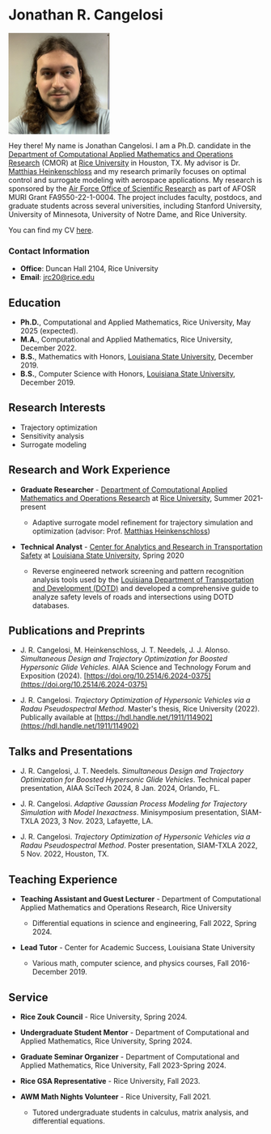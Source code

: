 # Jonathan R. Cangelosi 
<img align="center" width="200" height="200" src="photo.jpg">

Hey there! My name is Jonathan Cangelosi. I am a Ph.D. candidate in the
[Department of Computational Applied Mathematics and Operations Research](https://cmor.rice.edu/) (CMOR) at 
[Rice University](https://www.rice.edu/) in Houston, TX. My 
advisor is Dr. [Matthias Heinkenschloss](https://www.caam.rice.edu/~heinken/)
and my research primarily focuses on optimal control and surrogate modeling with aerospace applications.
My research is sponsored by the 
[Air Force Office of Scientific Research](https://www.afrl.af.mil/AFOSR/) as part of AFOSR MURI Grant FA9550-22-1-0004. The project includes faculty, postdocs, and graduate students across several universities, including Stanford University, University of Minnesota, University of Notre Dame, and Rice University.

You can find my CV [here](CV.pdf).

### Contact Information 
- **Office**: Duncan Hall 2104, Rice University
- **Email**: jrc20@rice.edu

## Education 
- **Ph.D.**, Computational and Applied Mathematics, Rice University, May 2025 (expected).
- **M.A.**, Computational and Applied Mathematics, Rice University, December 2022.
- **B.S.**, Mathematics with Honors, [Louisiana State University](https://www.math.lsu.edu/), December 2019.
- **B.S.**, Computer Science with Honors, [Louisiana State University](https://www.lsu.edu/eng/cse/), December 2019.

## Research Interests
- Trajectory optimization
- Sensitivity analysis
- Surrogate modeling

## Research and Work Experience
- **Graduate Researcher** - [Department of Computational Applied Mathematics and Operations Research](https://cmor.rice.edu/) at [Rice University](https://www.rice.edu/), Summer 2021-present
  - Adaptive surrogate model refinement for trajectory simulation and optimization (advisor: Prof. [Matthias Heinkenschloss](https://www.caam.rice.edu/~heinken/))

- **Technical Analyst** - [Center for Analytics and Research in Transportation Safety](https://carts.lsu.edu/home) at [Louisiana State University](https://www.lsu.edu), Spring 2020
  - Reverse engineered network screening and pattern recognition analysis tools used by the [Louisiana Department of Transportation and Development (DOTD)](http://www.dotd.la.gov/Pages/default.aspx) and developed a comprehensive guide to analyze safety levels of roads and intersections using DOTD databases.

## Publications and Preprints
- J. R. Cangelosi, M. Heinkenschloss, J. T. Needels, J. J. Alonso. _Simultaneous Design and Trajectory Optimization for Boosted Hypersonic Glide Vehicles_. AIAA Science and Technology Forum and Exposition (2024). [https://doi.org/10.2514/6.2024-0375](https://doi.org/10.2514/6.2024-0375)

- J. R. Cangelosi. _Trajectory Optimization of Hypersonic Vehicles via a Radau Pseudospectral Method_. Master's thesis, Rice University (2022). Publically available at [https://hdl.handle.net/1911/114902](https://hdl.handle.net/1911/114902)

## Talks and Presentations
- J. R. Cangelosi, J. T. Needels. _Simultaneous Design and Trajectory Optimization for Boosted Hypersonic Glide Vehicles_. Technical paper presentation, AIAA SciTech 2024, 8 Jan. 2024, Orlando, FL.

- J. R. Cangelosi. _Adaptive Gaussian Process Modeling for Trajectory Simulation with Model Inexactness_. Minisymposium presentation, SIAM-TXLA 2023, 3 Nov. 2023, Lafayette, LA.

- J. R. Cangelosi. _Trajectory Optimization of Hypersonic Vehicles via a Radau Pseudospectral Method_. Poster presentation, SIAM-TXLA 2022, 5 Nov. 2022, Houston, TX.

## Teaching Experience
- **Teaching Assistant and Guest Lecturer** - Department of Computational Applied Mathematics and Operations Research, Rice University
  - Differential equations in science and engineering, Fall 2022, Spring 2024.
 
- **Lead Tutor** - Center for Academic Success, Louisiana State University
  - Various math, computer science, and physics courses, Fall 2016-December 2019.

## Service
- **Rice Zouk Council** - Rice University, Spring 2024.

- **Undergraduate Student Mentor** - Department of Computational and Applied Mathematics, Rice University, Spring 2024.

- **Graduate Seminar Organizer** - Department of Computational and Applied Mathematics, Rice University, Fall 2023-Spring 2024.

- **Rice GSA Representative** - Rice University, Fall 2023.

- **AWM Math Nights Volunteer** - Rice University, Fall 2021.
  - Tutored undergraduate students in calculus, matrix analysis, and differential equations.



